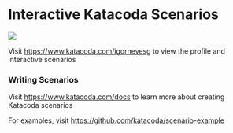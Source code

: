 # Interactive Katacoda Scenarios

[![](http://shields.katacoda.com/katacoda/igornevesg/count.svg)](https://www.katacoda.com/igornevesg "Get your profile on Katacoda.com")

Visit https://www.katacoda.com/igornevesg to view the profile and interactive scenarios

### Writing Scenarios
Visit https://www.katacoda.com/docs to learn more about creating Katacoda scenarios

For examples, visit https://github.com/katacoda/scenario-example
